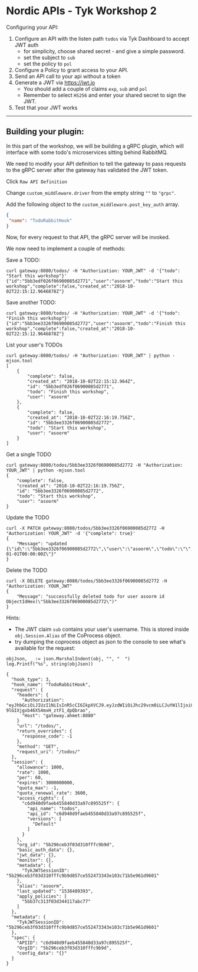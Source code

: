 Nordic APIs - Tyk Workshop 2
============================

Configuring your API:

1. Configure an API with the listen path `todos` via Tyk Dashboard to accept JWT auth
    - for simplicity, choose shared secret - and give a simple password.
    - set the subject to `sub`
    - set the policy to `pol`
2. Configure a Policy to grant access to your API.
3. Send an API call to your api without a token
4. Generate a JWT via https://jwt.io
    - You should add a couple of claims `exp`, `sub` and `pol`
    - Remember to select `HS256` and enter your shared secret to sign the JWT.
5. Test that your JWT works

---

## Building your plugin:

In this part of the workshop, we will be building a gRPC plugin, which will interface with
some todo's microservices sitting behind RabbitMQ.

We need to modify your API definition to tell the gateway to pass requests to the gRPC
server after the gateway has validated the JWT token.

Click `Raw API Definition`

Change `custom_middleware.driver` from the empty string `""` to `"grpc"`.

Add the following object to the `custom_middleware.post_key_auth` array.

```json
{
 "name": "TodoRabbitHook"
}
```

Now, for every request to that API, the gRPC server will be invoked.

We now need to implement a couple of methods:

Save a TODO:
```
curl gateway:8080/todos/ -H "Authorization: YOUR_JWT" -d '{"todo": "Start this workshop"}'
{"id":"5bb3edf026f06900085d2771","user":"asoorm","todo":"Start this workshop","complete":false,"created_at":"2018-10-02T22:15:12.9646878Z"}
```

Save another TODO:
```
curl gateway:8080/todos/ -H "Authorization: YOUR_JWT" -d '{"todo": "Finish this workshop"}'
{"id":"5bb3ee3326f06900085d2772","user":"asoorm","todo":"Finish this workshop","complete":false,"created_at":"2018-10-02T22:15:12.9646878Z"}
```

List your user's TODOs
```
curl gateway:8080/todos/ -H "Authorization: YOUR_JWT" | python -mjson.tool               
[
    {
        "complete": false,
        "created_at": "2018-10-02T22:15:12.964Z",
        "id": "5bb3edf026f06900085d2771",
        "todo": "Finish this workshop",
        "user": "asoorm"
    },
    {
        "complete": false,
        "created_at": "2018-10-02T22:16:19.756Z",
        "id": "5bb3ee3326f06900085d2772",
        "todo": "Start this workshop",
        "user": "asoorm"
    }
]
```

Get a single TODO
```
curl gateway:8080/todos/5bb3ee3326f06900085d2772 -H "Authorization: YOUR_JWT" | python -mjson.tool
{
    "complete": false,
    "created_at": "2018-10-02T22:16:19.756Z",
    "id": "5bb3ee3326f06900085d2772",
    "todo": "Start this workshop",
    "user": "asoorm"
}
```

Update the TODO
```
curl -X PATCH gateway:8080/todos/5bb3ee3326f06900085d2772 -H "Authorization: YOUR_JWT" -d '{"complete": true}'
{
    "Message": "updated {\"id\":\"5bb3ee3326f06900085d2772\",\"user\":\"asoorm\",\"todo\":\"\",\"complete\":true,\"created_at\":\"0001-01-01T00:00:00Z\"}"
}
```

Delete the TODO
```
curl -X DELETE gateway:8080/todos/5bb3ee3326f06900085d2772 -H "Authorization: YOUR_JWT"
{
    "Message": "successfully deleted todo for user asoorm id ObjectIdHex(\"5bb3ee3326f06900085d2772\")"
}
```

Hints:

- The JWT claim `sub` contains your user's username. This is stored inside `obj.Session.Alias` of the CoProcess object.
- try dumping the coprocess object as json to the console to see what's available for the request:

```text
objJson, _ := json.MarshalIndent(obj, "", "  ")
log.Printf("%s", string(objJson))

{
  "hook_type": 3,
  "hook_name": "TodoRabbitHook",
  "request": {
    "headers": {
      "Authorization": "eyJhbGciOiJIUzI1NiIsInR5cCI6IkpXVCJ9.eyJzdWIiOiJhc29vcm0iLCJuYW1lIjoiQWhtZXQgU29vcm1hbGx5IiwiaWF0IjoxNTE2MjM5MDIyLCJleHAiOjMwMDAwMDAwMDAsInBvbCI6IjViYjM3YzMxM2YwM2QzNDQxMTdhYmM3NyJ9.boZowZ6dx_Sg-9lGIXjgxb46XS4mxH_ztF1_dpQbrao",
      "Host": "gateway.ahmet:8080"
    }
    "url": "/todos/",
    "return_overrides": {
      "response_code": -1
    },
    "method": "GET",
    "request_uri": "/todos/"
  },
  "session": {
    "allowance": 1000,
    "rate": 1000,
    "per": 60,
    "expires": 3000000000,
    "quota_max": -1,
    "quota_renewal_rate": 3600,
    "access_rights": {
      "c6d940d9faeb455840d33a97c895525f": {
        "api_name": "todos",
        "api_id": "c6d940d9faeb455840d33a97c895525f",
        "versions": [
          "Default"
        ]
      }
    },
    "org_id": "5b296ceb3f03d310fffc9b9d",
    "basic_auth_data": {},
    "jwt_data": {},
    "monitor": {},
    "metadata": {
      "TykJWTSessionID": "5b296ceb3f03d310fffc9b9d857ce552473343e103c71b5e961d9601"
    },
    "alias": "asoorm",
    "last_updated": "1538489393",
    "apply_policies": [
      "5bb37c313f03d344117abc77"
    ]
  },
  "metadata": {
    "TykJWTSessionID": "5b296ceb3f03d310fffc9b9d857ce552473343e103c71b5e961d9601"
  },
  "spec": {
    "APIID": "c6d940d9faeb455840d33a97c895525f",
    "OrgID": "5b296ceb3f03d310fffc9b9d",
    "config_data": "{}"
  }
}
```
